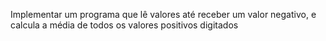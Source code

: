 Implementar um programa que lê valores até receber um valor negativo, e calcula a média
de todos os valores positivos digitados
